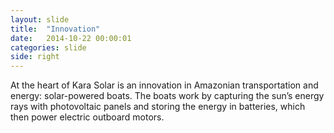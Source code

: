 ```yaml
---
layout: slide
title:  "Innovation"
date:   2014-10-22 00:00:01
categories: slide
side: right
---
```


At the heart of Kara Solar is an innovation in Amazonian transportation and energy: solar-powered boats.
The boats work by capturing the sun’s energy rays with photovoltaic panels and storing the energy in batteries, which then power electric outboard motors.